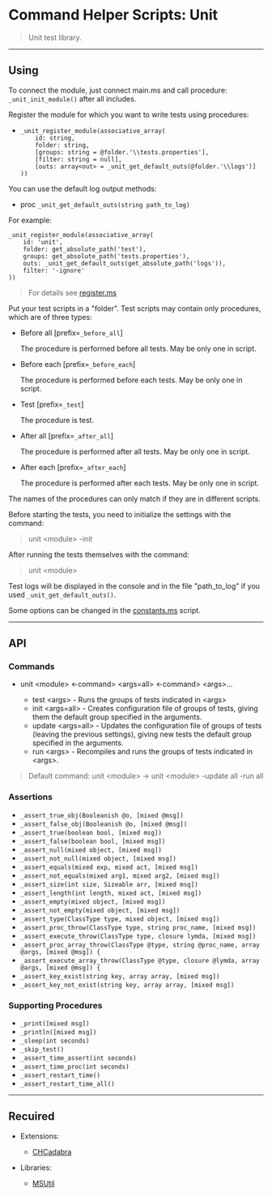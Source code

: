 # Command Helper Scripts: Unit

>Unit test library.

***

## Using

To connect the module, just connect main.ms and call procedure: `_unit_init_module()` after all includes.

Register the module for which you want to write tests using procedures:

- ```
  _unit_register_module(associative_array(
      id: string, 
      folder: string, 
      [groups: string = @folder.'\\tests.properties'], 
      [filter: string = null],
      [outs: array<out> = _unit_get_default_outs(@folder.'\\logs')]
  ))
  ```

You can use the default log output methods:

- proc `_unit_get_default_outs(string path_to_log)`

For example:

```ms
_unit_register_module(associative_array(
    id: 'unit',
    folder: get_absolute_path('test'),
    groups: get_absolute_path('tests.properties'),
    outs: _unit_get_default_outs(get_absolute_path('logs')),
    filter: '-ignore'
))
```

>For details see [register.ms](register.ms)

Put your test scripts in a "folder". Test scripts may contain only procedures, which are of three types:

- Before all \[prefix=`_before_all`\]

  The procedure is performed before all tests. May be only one in script.

- Before each \[prefix=`_before_each`\]

  The procedure is performed before each tests. May be only one in script.

- Test \[prefix=`_test`\]

  The procedure is test.

- After all \[prefix=`_after_all`\]

  The procedure is performed after all tests. May be only one in script.

- After each \[prefix=`_after_each`\]

  The procedure is performed after each tests. May be only one in script.

The names of the procedures can only match if they are in different scripts.

Before starting the tests, you need to initialize the settings with the command:

>unit \<module\> -init

After running the tests themselves with the command:

>unit \<module\>

Test logs will be displayed in the console and in the file "path_to_log" if you used `_unit_get_default_outs()`.

Some options can be changed in the [constants.ms](constants.ms) script.

***

## API

### Commands

- unit \<module\> <-command> \<args=all\> <-command> \<args\>...

  - test \<args\> - Runs the groups of tests indicated in \<args\>
  - init \<args=all\> - Creates configuration file of groups of tests, giving them the default group specified in the arguments.
  - update \<args=all\> - Updates the configuration file of groups of tests (leaving the previous settings), giving new tests the default group specified in the arguments.
  - run \<args\> - Recompiles and runs the groups of tests indicated in \<args\>.

> Default command: unit \<module\> -> unit \<module\> -update all -run all

### Assertions

- `_assert_true_obj(Booleanish @o, [mixed @msg])`
- `_assert_false_obj(Booleanish @o, [mixed @msg])`
- `_assert_true(boolean bool, [mixed msg])`
- `_assert_false(boolean bool, [mixed msg])`
- `_assert_null(mixed object, [mixed msg])`
- `_assert_not_null(mixed object, [mixed msg])`
- `_assert_equals(mixed exp, mixed act, [mixed msg])`
- `_assert_not_equals(mixed arg1, mixed arg2, [mixed msg])`
- `_assert_size(int size, Sizeable arr, [mixed msg])`
- `_assert_length(int length, mixed act, [mixed msg])`
- `_assert_empty(mixed object, [mixed msg])`
- `_assert_not_empty(mixed object, [mixed msg])`
- `_assert_type(ClassType type, mixed object, [mixed msg])`
- `_assert_proc_throw(ClassType type, string proc_name, [mixed msg])`
- `_assert_execute_throw(ClassType type, closure lymda, [mixed msg])`
- `_assert_proc_array_throw(ClassType @type, string @proc_name, array @args, [mixed @msg]) {`
- `_assert_execute_array_throw(ClassType @type, closure @lymda, array @args, [mixed @msg]) {`
- `_assert_key_exist(string key, array array, [mixed msg])`
- `_assert_key_not_exist(string key, array array, [mixed msg])`

### Supporting Procedures

- `_print([mixed msg])`
- `_println([mixed msg])`
- `_sleep(int seconds)`
- `_skip_test()`
- `_assert_time_assert(int seconds)`
- `_assert_time_proc(int seconds)`
- `_assert_restart_time()`
- `_assert_restart_time_all()`

***

## Recuired

- Extensions:
  - [CHCadabra](https://github.com/Community-Cadabra-Project/CHCadabra)

- Libraries:
  - [MSUtil](https://github.com/Community-Cadabra-Project/MSUtil)
